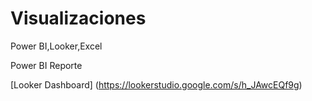 # Visualizaciones
Power BI,Looker,Excel

Power BI Reporte

[Looker Dashboard] (https://lookerstudio.google.com/s/h_JAwcEQf9g)
